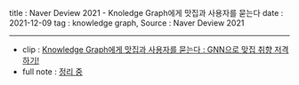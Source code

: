 title : Naver Deview 2021 - Knoledge Graph에게 맛집과 사용자를 묻는다
date : 2021-12-09
tag : knowledge graph, 
Source : Naver Deview 2021

---

- clip : [Knowledge Graph에게 맛집과 사용자를 묻는다 : GNN으로 맞집 취향 저격하기!](https://tv.naver.com/v/23652392)
- full note : [정리 중](https://dasomkang.notion.site/Knowledge-Graph-GNN-647802f787b84f748cd89e792da60e1b)